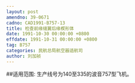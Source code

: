 ```yaml
---
layout: post
amendno: 39-0671
cadno: CAD1991-B757-13
title: 检查前缘缝翼后缘楔形体
date: 1991-10-30 00:00:00 +0800
effdate: 1991-10-31 00:00:00 +0800
tag: B757
categories: 民航总局航空器适航司
author: 刘加祯
---
```


##适用范围:
生产线号为140至335的波音757型飞机。

